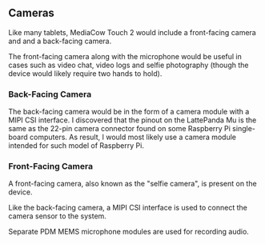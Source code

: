 ## Cameras
Like many tablets, MediaCow Touch 2 would include a front-facing camera and and a back-facing camera. 

The front-facing camera along with the microphone would be useful in cases such as video chat, video logs and selfie photography (though the device would likely require two hands to hold). 

### Back-Facing Camera
The back-facing camera would be in the form of a camera module with a MIPI CSI interface. I discovered that the pinout on the LattePanda Mu is the same as the 22-pin camera connector found on some Raspberry Pi single-board computers. As result, I would most likely use a camera module intended for such model of Raspberry Pi.

### Front-Facing Camera
A front-facing camera, also known as the "selfie camera", is present on the device. 

Like the back-facing camera, a MIPI CSI interface is used to connect the camera sensor to the system. 

Separate PDM MEMS microphone modules are used for recording audio.


